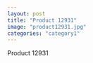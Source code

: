 ```yaml
---
layout: post
title: "Product 12931"
image: "product12931.jpg"
categories: "category1"
---
```

Product 12931
